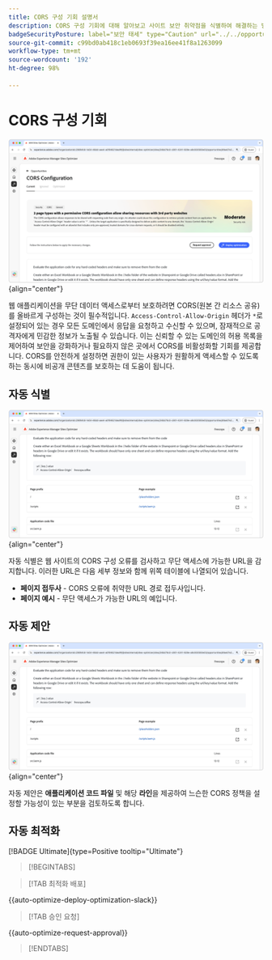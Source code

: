```yaml
---
title: CORS 구성 기회 설명서
description: CORS 구성 기회에 대해 알아보고 사이트 보안 취약점을 식별하여 해결하는 방법을 알아봅니다.
badgeSecurityPosture: label="보안 태세" type="Caution" url="../../opportunity-types/security-posture.md" tooltip="보안 태세"
source-git-commit: c99bd0ab418c1eb0693f39ea16ee41f8a1263099
workflow-type: tm+mt
source-wordcount: '192'
ht-degree: 98%

---
```



# CORS 구성 기회

![CORS 구성 기회](./assets/cors-configuration/hero.png){align="center"}

웹 애플리케이션을 무단 데이터 액세스로부터 보호하려면 CORS(원본 간 리소스 공유)를 올바르게 구성하는 것이 필수적입니다. `Access-Control-Allow-Origin` 헤더가 `*`로 설정되어 있는 경우 모든 도메인에서 응답을 요청하고 수신할 수 있으며, 잠재적으로 공격자에게 민감한 정보가 노출될 수 있습니다. 이는 신뢰할 수 있는 도메인의 허용 목록을 제어하여 보안을 강화하거나 필요하지 않은 곳에서 CORS를 비활성화할 기회를 제공합니다. CORS를 안전하게 설정하면 권한이 있는 사용자가 원활하게 액세스할 수 있도록 하는 동시에 비공개 콘텐츠를 보호하는 데 도움이 됩니다.

## 자동 식별

![CORS 구성 기회 자동 식별](./assets/cors-configuration/auto-identify.png){align="center"}

자동 식별은 웹 사이트의 CORS 구성 오류를 검사하고 무단 액세스에 가능한 URL을 감지합니다. 이러한 URL은 다음 세부 정보와 함께 위쪽 테이블에 나열되어 있습니다.

* **페이지 접두사** - CORS 오류에 취약한 URL 경로 접두사입니다.
* **페이지 예시** - 무단 액세스가 가능한 URL의 예입니다.

## 자동 제안

![CORS 구성 기회 자동 제안](./assets/cors-configuration/auto-suggest.png){align="center"}

자동 제안은 **애플리케이션 코드 파일** 및 해당 **라인**&#x200B;을 제공하여 느슨한 CORS 정책을 설정할 가능성이 있는 부분을 검토하도록 합니다.


## 자동 최적화

[!BADGE Ultimate]{type=Positive tooltip="Ultimate"}

>[!BEGINTABS]

>[!TAB 최적화 배포]

{{auto-optimize-deploy-optimization-slack}}

>[!TAB 승인 요청]

{{auto-optimize-request-approval}}

>[!ENDTABS]
